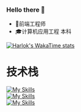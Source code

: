 ### Hello there 👋

* 💼前端工程师
* 🎓计算机应用工程 本科

[![Harlok's WakaTime stats](https://github-readme-stats.vercel.app/api/wakatime?username=laojw)](https://github.com/anuraghazra/github-readme-stats)
# 技术栈
[![My Skills](https://skillicons.dev/icons?i=react,vue&perline=3)](https://skillicons.dev)
<br/>
[![My Skills](https://skillicons.dev/icons?i=js,html,css,c,java,nodejs)](https://skillicons.dev)
<br/>
[![My Skills](https://skillicons.dev/icons?i=git,vim,webpack)](https://skillicons.dev)
